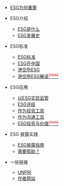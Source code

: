 * [ESG为何重要](why-esg-matters.md)

* ESG介绍

  * [ESG是什么](about/ESG.md "ESG是什么")
  * [ESG发展史](about/ESG-history.md "ESG的发展史")

* ESG标准

  * [ESG标准](criteria/ESG-Criteria.md "ESG的披露制度有哪些")
  * [ESG在中国](criteria/ESG-China.md "ESG在中国体现在哪些政策和规定")
  * [港交所ESG](criteria/hkex-ESG.md "港交所的ESG指引演变史")
  * [港交所ESG解读<sup style="color:red">(new)<sup>](criteria/hkex-new-esg-guide-2019.md "解读港交所2019年新ESG指引")

* ESG应用
  
  * [以ESG实现监管](apply/ESG-as-supervision.md "如何以ESG实现市场监管")
  * [ESG评级](apply/ESG-rating.md "ESG的评级机构有哪些")
  * [作为投资工具](apply/ESG-investment.md "ESG作为投资工具的应用")
  * [作为沟通工具](apply/ESG-communicate.md "ESG如何作为沟通工具")
  * [ESG投资与价值<sup style="color:red">(new)<sup>](apply/ESG-investment-and-social-value.md "ESG投资能否创造社会价值")

* ESG 披露实践
  
  * [ESG披露指南](how/ESG-guide.md "如何写好一份ESG报告")
  * [需要帮助？](contact.md "帮您写ESG报告")

* 一些链接
  * [UNPRI](https://www.unpri.org)
  * [作者网站](https://3feng.im)

<!-- * Links
  * [![Code](https://icongr.am/feather/code.svg?size=16&color=808080)Demo Sandbox](https://codesandbox.io/s/xv36w4695o)
  * [![Github](https://icongram.jgog.in/simple/github.svg?color=808080&size=16)Github](https://github.com/jhildenbiddle/docsify-themeable)
  * [![NPM](https://icongram.jgog.in/simple/npm.svg?colored&size=16)NPM](https://www.npmjs.com/package/docsify-themeable)
  * [![Twitter](https://icongram.jgog.in/simple/twitter.svg?colored&size=16)@jhildenbiddle](http://twitter.com/jhildenbiddle) -->